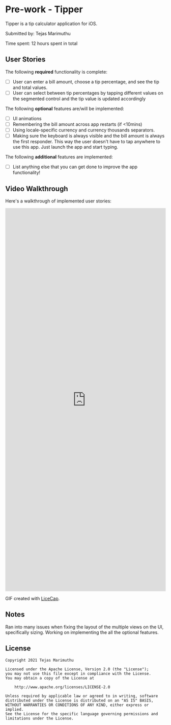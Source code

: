 # Pre-work - Tipper

Tipper is a tip calculator application for iOS.

Submitted by: Tejas Marimuthu

Time spent: 12 hours spent in total

## User Stories

The following **required** functionality is complete:

* [ ] User can enter a bill amount, choose a tip percentage, and see the tip and total values.
* [ ] User can select between tip percentages by tapping different values on the segmented control and the tip value is updated accordingly

The following **optional** features are/will be implemented:

* [ ] UI animations
* [ ] Remembering the bill amount across app restarts (if <10mins)
* [ ] Using locale-specific currency and currency thousands separators.
* [ ] Making sure the keyboard is always visible and the bill amount is always the first responder. This way the user doesn't have to tap anywhere to use this app. Just launch the app and start typing.

The following **additional** features are implemented:

- [ ] List anything else that you can get done to improve the app functionality!

## Video Walkthrough

Here's a walkthrough of implemented user stories:

<iframe class="imgur-embed" width="100%" height="1199" frameborder="0" src="https://i.imgur.com/2nQkWdp.gifv#embed"></iframe>

GIF created with [LiceCap](http://www.cockos.com/licecap/).

## Notes

Ran into many issues when fixing the layout of the multiple views on the UI, specifically sizing. Working on implementing the all the optional features.

## License

    Copyright 2021 Tejas Marimuthu

    Licensed under the Apache License, Version 2.0 (the "License");
    you may not use this file except in compliance with the License.
    You may obtain a copy of the License at

        http://www.apache.org/licenses/LICENSE-2.0

    Unless required by applicable law or agreed to in writing, software
    distributed under the License is distributed on an "AS IS" BASIS,
    WITHOUT WARRANTIES OR CONDITIONS OF ANY KIND, either express or implied.
    See the License for the specific language governing permissions and
    limitations under the License.
